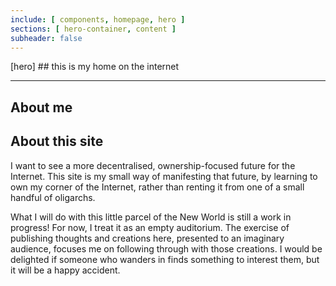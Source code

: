 ```yaml
---
include: [ components, homepage, hero ]
sections: [ hero-container, content ]
subheader: false
---
```

[hero]
    ## this is my home on the internet

---
## About me


## About this site
I want to see a more decentralised, ownership-focused future for the Internet. This site is my small way of manifesting that future, by learning to own my corner of the Internet, rather than renting it from one of a small handful of oligarchs.

What I will do with this little parcel of the New World is still a work in progress! For now, I treat it as an empty auditorium. The exercise of publishing thoughts and creations here, presented to an imaginary audience, focuses me on following through with those creations. I would be delighted if someone who wanders in finds something to interest them, but it will be a happy accident.
